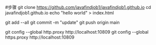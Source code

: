 
#步骤
git clone https://github.com/javafindjob1/javafindjob1.github.io
cd javafindjob1.github.io
echo "hello world" > index.html

git add --all
git commit -m "update"
git push origin main

git config --global http.proxy http://localhost:10809
git config --global https.proxy http://localhost:10809


